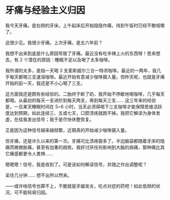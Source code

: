 # 牙痛与经验主义归因

我今天牙痛。是右侧的牙床。上午起床后开始隐隐作痛，待到午饭时已经不敢咀嚼了。

这很少见。我很少牙痛。上次牙痛，是五六年前？

我想不出来到底是什么原因导致了牙痛。最近没有吃辛辣上火的东西呀！思来想去，有 2 个潜在的原因：睡眠不足以及喝了太多咖啡。

我所谓的太多，是指一天喝 3 支麦斯威尔三合一特浓咖啡。最近的一两年，我几乎每天都喝三支速溶咖啡。最近开始有意减少咖啡摄入量。但昨天呢，也就是牙痛开始的前一天，我还是不小心喝了三支。

这方面我还是颇有些经验的。二胎终于断了奶，我开始不停歇地喝咖啡，几乎每天都喝。从最初的每天一支进阶到每天两支，再到每天三支…… 这三年来的经验是，一旦某天睡眠时间在 5~6 小时，当天必须得喝下三支咖啡才能保障思维活跃度达到预期，如此连续三、五或七天，口腔溃疡就跑不掉。我把它解读为身体发虚，在给我发出信号；我于是尽快休整恢复。

正是因为这种信号越来越频繁，近期真的开始减少咖啡摄入量。

但牙痛，还是许久以来的第一次。牙痛可比溃疡狠多了。半边脑袋都随着牙床的隐痛而微微胀痛，甚至有加重的趋势。我好讨厌任何影响到大脑的病痛，那种痛比其它痛感都更令人畏惧……

嗯嗯嗯！信号，我是收到了。可是该如何解读信号，并随之作出调整呢？

呆住几分钟…… 想不出所以然来。

——或许啥信号也算不上，干脆就是牙龈发炎，吃点对症的药吧！如此低频的状况，可不能轻易归因。

<!---

tags: #不喝咖啡 #健康

created_at: 2020-09-22

updated_at: 2020-09-22

--->